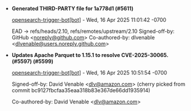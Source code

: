 
* __Generated THIRD-PARTY file for 1a778d1 (#5611)__

  [opensearch-trigger-bot[bot]](mailto:98922864+opensearch-trigger-bot[bot]@users.noreply.github.com) - Wed, 16 Apr 2025 11:01:42 -0700

  EAD -&gt; refs/heads/2.10, refs/remotes/upstream/2.10
  Signed-off-by: GitHub &lt;noreply@github.com&gt; Co-authored-by: dlvenable
  &lt;dlvenable@users.noreply.github.com&gt;

* __Updates Apache Parquet to 1.15.1 to resolve CVE-2025-30065. (#5597) (#5599)__

  [opensearch-trigger-bot[bot]](mailto:98922864+opensearch-trigger-bot[bot]@users.noreply.github.com) - Wed, 16 Apr 2025 10:51:54 -0700


    Signed-off-by: David Venable &lt;dlv@amazon.com&gt;
    (cherry picked from commit bc9127fbcfaa35eaa318b83e367de66dd1935914)
    
    Co-authored-by: David Venable &lt;dlv@amazon.com&gt;


